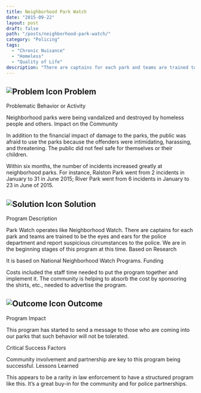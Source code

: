 ```yaml
---
title: Neighborhood Park Watch
date: "2015-09-22"
layout: post
draft: false
path: "/posts/neighborhood-park-watch/"
category: "Policing"
tags:
  - "Chronic Nuisance"
  - "Homeless"
  - "Quality of Life"
description: "There are captains for each park and teams are trained to be the eyes and ears for the police department and report suspicious circumstances to the police."
---
```


## ![Problem Icon](https://github.com/google/material-design-icons/raw/master/alert/1x_web/ic_error_outline_black_48dp.png "Problem") Problem

Problematic Behavior or Activity

Neighborhood parks were being vandalized and destroyed by homeless people and others.
Impact on the Community

In addition to the financial impact of damage to the parks, the public was afraid to use the parks because the offenders were intimidating, harassing, and threatening. The public did not feel safe for themselves or their children.

Within six months, the number of incidents increased greatly at neighborhood parks. For instance, Ralston Park went from 2 incidents in January to 31 in June 2015; River Park went from 6 incidents in January to 23 in June of 2015.

## ![Solution Icon](https://github.com/google/material-design-icons/raw/master/action/1x_web/ic_lightbulb_outline_black_48dp.png "Solution") Solution

Program Description

Park Watch operates like Neighborhood Watch. There are captains for each park and teams are trained to be the eyes and ears for the police department and report suspicious circumstances to the police. We are in the beginning stages of this program at this time.
Based on Research

It is based on National Neighborhood Watch Programs.
Funding

Costs included the staff time needed to put the program together and implement it. The community is helping to absorb the cost by sponsoring the shirts, etc., needed to advertise the program.

## ![Outcome Icon](https://github.com/google/material-design-icons/raw/master/action/1x_web/ic_view_list_black_48dp.png "Outcome") Outcome

Program Impact

This program has started to send a message to those who are coming into our parks that such behavior will not be tolerated.

Critical Success Factors

Community involvement and partnership are key to this program being successful.
Lessons Learned

This appears to be a rarity in law enforcement to have a structured program like this. It’s a great buy-in for the community and for police partnerships.